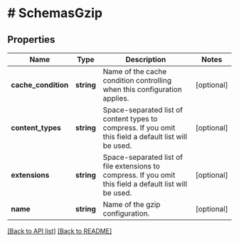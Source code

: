# # SchemasGzip

## Properties

Name | Type | Description | Notes
------------ | ------------- | ------------- | -------------
**cache_condition** | **string** | Name of the cache condition controlling when this configuration applies. | [optional]
**content_types** | **string** | Space-separated list of content types to compress. If you omit this field a default list will be used. | [optional]
**extensions** | **string** | Space-separated list of file extensions to compress. If you omit this field a default list will be used. | [optional]
**name** | **string** | Name of the gzip configuration. | [optional]

[[Back to API list]](../../README.md#endpoints) [[Back to README]](../../README.md)
